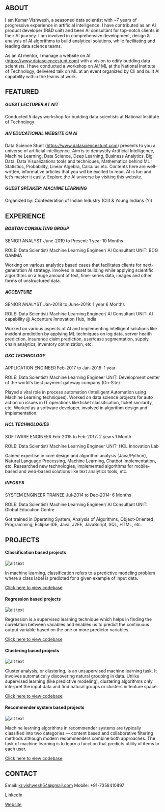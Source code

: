 ## ABOUT
I am Kumar Vishwesh, a seasoned data scientist with ~7 years of progressive experience in artificial intelligence. I have contributed as an AI product developer (R&D unit) and been AI consultant for top-notch clients in their AI journey. I am involved in comprehensive development, design & analysis of AI algorithms to build analytical solutions, while facilitating and leading data science teams.

As an AI mentor, I manage a website on AI (https://www.datasciencestunt.com) with a vision to edify budding data scientists. I have conducted a workshop on AI/ ML at the National Institute of Technology, delivered talk on ML at an event organized by CII and built AI capability within the teams at work.
## FEATURED

##### GUEST LECTURER AT NIT
Conducted 5 days workshop for budding data scientists at National Institute of Technology

##### AN EDUCATIONAL WEBSITE ON AI
Data Science Stunt (https://www.datasciencestunt.com) presents to you a universe of artificial intelligence. Aim is to demystify Artificial Intelligence, Machine Learning, Data Science, Deep Learning, Business Analytics, Big Data, Data Visualizations tools and techniques, Mathematics behind ML : Statistics, Probability, Linear Algebra, Calculus etc. Contents here are well-written, informative articles that you will be excited to read. AI is fun and let’s master it easily. Explore the AI universe by visiting this website.

##### GUEST SPEAKER: MACHINE LEARNING
Organized by: Confederation of Indian Industry (CII) & Young Indians (Yi)

## EXPERIENCE

##### BOSTON CONSULTING GROUP
SENIOR ANALYST
June-2019 to Present: 1 year 10 Months

ROLE: Data Scientist/ Machine Learning Engineer/ AI Consultant
UNIT: BCG GAMMA

Working on various analytics based cases that facilitates clients for next-generation AI strategy. Involved in asset building while applying scientific algorithms on a huge amount of text, time-series data, images and other forms of unstructured data.

##### ACCENTURE
SENIOR ANALYST
Jan-2018 to June-2019: 1 year 6 Months

ROLE: Data Scientist/ Machine Learning Engineer/ AI Consultant
UNIT: AI capability @ Accenture Innovation Hub, India

Worked on various aspects of AI and implementing intelligent solutions like incident prediction by applying ML techniques on log data, server health prediction, insurance claim prediction, user/case segmentation, supply chain analytics, inventory optimization, etc.

##### DXC TECHNOLOGY
APPLICATION ENGINEER
Feb-2017 to Jan-2018: 1 year

ROLE: Data Scientist/ Machine Learning Engineer
UNIT: Development center of the world's best payment gateway company (On-Site)

Played a vital role in process automation (Intelligent Automation using Machine Learning techniques). Worked on data science projects for auto action on issues in IT operations like ticket classification, ticket similarity, etc. Worked as a software developer, involved in algorithm design and implementation.

##### HCL TECHNOLOGIES
SOFTWARE ENGINEER
Feb-2015 to Feb-2017: 2 years 1 Month

ROLE: Data Scientist/ Machine Learning Engineer
UNIT: HCL Innovation Lab

Gained expertise in core design and algorithm analysis (Java/Python), Natural Language Processing, Machine Learning, Chatbot implementation, etc. Researched new technologies, implemented algorithms for mobile-based and web-based solutions like text analytics tools, etc.

##### INFOSYS
SYSTEM ENGINEER TRAINEE
Jul-2014 to Dec-2014: 6 Months

ROLE: Data Scientist/ Machine Learning Engineer/ AI Consultant
UNIT: Global Education Centre

Got trained in Operating System, Analysis of Algorithms, Object-Oriented Programming, Eclipse IDE, Java, J2EE, JavaScript, SQL, HTML, etc.

## PROJECTS

#### Classification based projects
![alt text](https://raw.githubusercontent.com/krvishwesh54/kumar_vishwesh/main/images/Classification.png)

In machine learning, classification refers to a predictive modeling problem where a class label is predicted for a given example of input data.

[Click here to view codebase](https://github.com/krvishwesh54/DataScience_DeepLearning_MachineLearning/tree/master/Classification)

#### Regression based projects
![alt text](https://raw.githubusercontent.com/krvishwesh54/kumar_vishwesh/main/images/Regression.jpg)

Regression is a supervised learning technique which helps in finding the correlation between variables and enables us to predict the continuous output variable based on the one or more predictor variables.

[Click here to view codebase](https://github.com/krvishwesh54/DataScience_DeepLearning_MachineLearning/tree/master/Regression)

#### Clustering based projects
![alt text](https://raw.githubusercontent.com/krvishwesh54/kumar_vishwesh/main/images/Clustering.jpg)

Cluster analysis, or clustering, is an unsupervised machine learning task. It involves automatically discovering natural grouping in data. Unlike supervised learning (like predictive modeling), clustering algorithms only interpret the input data and find natural groups or clusters in feature space.

[Click here to view codebase](https://github.com/krvishwesh54/DataScience_DeepLearning_MachineLearning/tree/master/Clustering)

#### Recommender system based projects
![alt text](https://raw.githubusercontent.com/krvishwesh54/kumar_vishwesh/main/images/RS.jpeg)

Machine learning algorithms in recommender systems are typically classified into two categories — content based and collaborative filtering methods although modern recommenders combine both approaches. The task of machine learning is to learn a function that predicts utility of items to each user.

[Click here to view codebase](https://github.com/krvishwesh54/DataScience_DeepLearning_MachineLearning/tree/master/Recommender%20system)


## CONTACT
Email: kr.vishwesh54@gmail.com
Mobile: +91-7358410897

[LinkedIn](https://www.linkedin.com/in/kumar-vishwesh-8b059170/)

[Website](https://datasciencestunt.com/)
